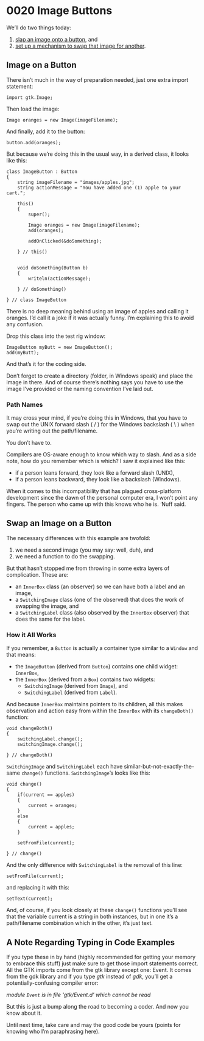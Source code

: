 # 0020 Image Buttons

We’ll do two things today:

1. [slap an image onto a button](https://github.com/rontarrant/gtkDcoding/blob/master/007_image/image_007_01_image_button.d), and
1. [set up a mechanism to swap that image for another](https://github.com/rontarrant/gtkDcoding/blob/master/007_image/image_007_02_image_swap.d).

## Image on a Button

There isn’t much in the way of preparation needed, just one extra import statement:

	import gtk.Image;

Then load the image:

	Image oranges = new Image(imageFilename);

And finally, add it to the button:

	button.add(oranges);

But because we’re doing this in the usual way, in a derived class, it looks like this:

	class ImageButton : Button
	{
		string imageFilename = "images/apples.jpg";
		string actionMessage = "You have added one (1) apple to your cart.";
			
		this()
		{
			super();
			
			Image oranges = new Image(imageFilename);
			add(oranges);
			
			addOnClicked(&doSomething);
			
		} // this()
		
		
		void doSomething(Button b)
		{
			writeln(actionMessage);
			
		} // doSomething()
		
	} // class ImageButton

There is no deep meaning behind using an image of apples and calling it oranges. I’d call it a joke if it was actually funny. I’m explaining this to avoid any confusion.

Drop this class into the test rig window:

	ImageButton myButt = new ImageButton();
	add(myButt);

And that’s it for the coding side.

Don’t forget to create a directory (folder, in Windows speak) and place the image in there. And of course there’s nothing says you have to use the image I’ve provided or the naming convention I’ve laid out.

### Path Names

It may cross your mind, if you’re doing this in Windows, that you have to swap out the UNIX forward slash ( / ) for the Windows backslash ( \ ) when you’re writing out the path/filename.

You don’t have to.

Compilers are OS-aware enough to know which way to slash. And as a side note, how do you remember which is which? I saw it explained like this:

- if a person leans forward, they look like a forward slash (UNIX),
- if a person leans backward, they look like a backslash (Windows).

When it comes to this incompatibility that has plagued cross-platform development since the dawn of the personal computer era, I won’t point any fingers. The person who came up with this knows who he is. ‘Nuff said.

## Swap an Image on a Button

The necessary differences with this example are twofold:

1. we need a second image (you may say: well, duh), and
2. we need a function to do the swapping.

But that hasn’t stopped me from throwing in some extra layers of complication. These are:

- an `InnerBox` class (an observer) so we can have both a label and an image,
- a `SwitchingImage` class (one of the observed) that does the work of swapping the image, and
- a `SwitchingLabel` class (also observed by the `InnerBox` observer) that does the same for the label.

### How it All Works

If you remember, a `Button` is actually a container type similar to a `Window` and that means:

- the `ImageButton` (derived from `Button`) contains one child widget: `InnerBox`,
- the `InnerBox` (derived from a `Box`) contains two widgets:
	-  `SwitchingImage` (derived from `Image`), and
	- `SwitchingLabel` (derived from `Label`).

And because `InnerBox` maintains pointers to its children, all this makes observation and action easy from within the `InnerBox` with its `changeBoth()` function:

	void changeBoth()
	{
		switchingLabel.change();
		switchingImage.change();
		
	} // changeBoth()

`SwitchingImage` and `SwitchingLabel` each have similar-but-not-exactly-the-same `change()` functions. `SwitchingImage`’s looks like this:

	void change()
	{
		if(current == apples)
		{
			current = oranges;
		}
		else
		{
			current = apples;
		}
	
		setFromFile(current);
	
	} // change()

And the only difference with `SwitchingLabel` is the removal of this line:

	setFromFile(current);

and replacing it with this:

	setText(current);

And, of course, if you look closely at these `change()` functions you’ll see that the variable current is a string in both instances, but in one it’s a path/filename combination which in the other, it’s just text.

## A Note Regarding Typing in Code Examples

If you type these in by hand (highly recommended for getting your memory to embrace this stuff) just make sure to get those import statements correct. All the GTK imports come from the gtk library except one: Event. It comes from the gdk library and if you type *gtk* instead of *gdk*, you’ll get a potentially-confusing compiler error:

*module `Event` is in file 'gtk/Event.d' which cannot be read*

But this is just a bump along the road to becoming a coder. And now you know about it.

Until next time, take care and may the good code be yours (points for knowing who I’m paraphrasing here).

